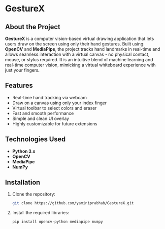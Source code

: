 # GestureX

## About the Project

**GestureX** is a computer vision-based virtual drawing application that lets users draw on the screen using only their hand gestures. Built using **OpenCV** and **MediaPipe**, the project tracks hand landmarks in real-time and allows seamless interaction with a virtual canvas - no physical contact, mouse, or stylus required. It is an intuitive blend of machine learning and real-time computer vision, mimicking a virtual whiteboard experience with just your fingers.

## Features
- Real-time hand tracking via webcam
- Draw on a canvas using only your index finger
- Virtual toolbar to select colors and eraser
- Fast and smooth performance
- Simple and clean UI overlay
- Highly customizable for future extensions
  
## Technologies Used
- **Python 3.x**
- **OpenCV**
- **MediaPipe**
- **NumPy**
  
## Installation
1. Clone the repository:
   ```bash
   git clone https://github.com/yaminiprabhab/GestureX.git

2. Install the required libraries:
   ```bash
   pip install opencv-python mediapipe numpy


